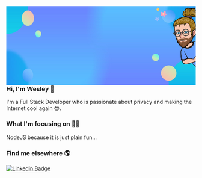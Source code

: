 <img align=left src="https://github.com/Wesley-Ryan/Wesley-Ryan/blob/Profile/assets/profile-banner-2.jpg" alt="readme profile banner for Wesley">

### Hi, I'm Wesley 👋

I'm a Full Stack Developer who is passionate about privacy and making the Internet cool again 😎.

### What I'm focusing on 👨‍💻

NodeJS because it is just plain fun...

### Find me elsewhere 🌎

[![Linkedin Badge](https://img.shields.io/badge/-LinkedIn-blue?style=flat-square&logo=Linkedin&logoColor=white&link=https://www.linkedin.com/in/wesley-white-dev/)](https://www.linkedin.com/in/diogorodrigues02/)
